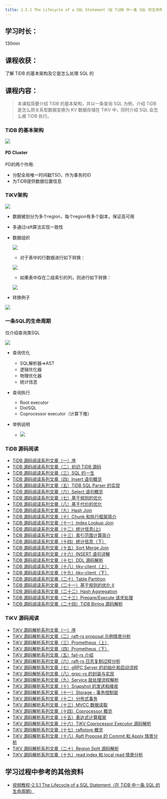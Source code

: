 ```yaml
---
title: 2.5.1 The Lifecycle of a SQL Statement（在 TiDB 中一条 SQL 的生命周期）
---
```


## 学习时长：

130min

## 课程收获：

了解 TiDB 的基本架构及它是怎么处理 SQL 的

## 课程内容：

> 本课程简要介绍 TiDB 的基本架构，并以一条查询 SQL 为例，介绍 TiDB 是怎么把关系型数据变换为 KV 数据存储在 TiKV 中，同时介绍 SQL 会怎么被 TiDB 执行。

### TiDB 的基本架构

![](pic/23.jpeg)    

#### PD Cluster

PD的两个作用:

  - 分配全局唯一时间戳TSO，作为事务的ID
  - 为TiDB提供数据位置信息

### TiKV架构

![](pic/24.jpeg)  

- 数据被划分为多个region，每个region有多个副本，保证高可用
- 多通过raft算法实现一致性
- 数据组织

    ![](pic/25.jpeg) 
    * 对于表中的行数据进行如下转换：     

    ![](pic/26.png)  
    * 如果表中存在二级索引的列，则进行如下转换：

    ![](pic/27.png)  

* 转换例子

![](pic/28.jpeg)  

### 一条SQL的生命周期

仅介绍查询类SQL

![](pic/29.png)  
    

  - 查询优化

    - SQL解析器=>AST
    - 逻辑优化器
    - 物理优化器
    - 统计信息

  - 查询执行

    - Root executor
    - DistSQL
    - Coprocessor executor（计算下推）

  - 举例说明

    - ![](pic/30.jpeg)



### TiDB 源码阅读

- [TiDB 源码阅读系列文章（一）序](https://pingcap.com/blog-cn/tidb-source-code-reading-1/)
- [TiDB 源码阅读系列文章（二）初识 TiDB 源码](https://pingcap.com/blog-cn/tidb-source-code-reading-2/)
- [TiDB 源码阅读系列文章（三）SQL 的一生](https://pingcap.com/blog-cn/tidb-source-code-reading-3/)
- [TiDB 源码阅读系列文章（四）Insert 语句概览](https://pingcap.com/blog-cn/tidb-source-code-reading-4/)
- [TiDB 源码阅读系列文章（五）TiDB SQL Parser 的实现](https://pingcap.com/blog-cn/tidb-source-code-reading-5/)
- [TiDB 源码阅读系列文章（六）Select 语句概览](https://pingcap.com/blog-cn/tidb-source-code-reading-6/)
- [TiDB 源码阅读系列文章（七）基于规则的优化](https://pingcap.com/blog-cn/tidb-source-code-reading-7/)
- [TiDB 源码阅读系列文章（八）基于代价的优化](https://pingcap.com/blog-cn/tidb-source-code-reading-8/)
- [TiDB 源码阅读系列文章（九）Hash Join](https://pingcap.com/blog-cn/tidb-source-code-reading-9/)
- [TiDB 源码阅读系列文章（十）Chunk 和执行框架简介](https://pingcap.com/blog-cn/tidb-source-code-reading-10/)
- [TiDB 源码阅读系列文章（十一）Index Lookup Join](https://pingcap.com/blog-cn/tidb-source-code-reading-11/)
- [TiDB 源码阅读系列文章（十二）统计信息(上)](https://pingcap.com/blog-cn/tidb-source-code-reading-12/)
- [TiDB 源码阅读系列文章（十三）索引范围计算简介](https://pingcap.com/blog-cn/tidb-source-code-reading-13/)
- [TiDB 源码阅读系列文章（十四）统计信息（下）](https://pingcap.com/blog-cn/tidb-source-code-reading-14/)
- [TiDB 源码阅读系列文章（十五）Sort Merge Join](https://pingcap.com/blog-cn/tidb-source-code-reading-15/)
- [TiDB 源码阅读系列文章（十六）INSERT 语句详解](https://pingcap.com/blog-cn/tidb-source-code-reading-16/)
- [TiDB 源码阅读系列文章（十七）DDL 源码解析](https://pingcap.com/blog-cn/tidb-source-code-reading-17/)
- [TiDB 源码阅读系列文章（十八）tikv-client（上）](https://pingcap.com/blog-cn/tidb-source-code-reading-18/)
- [TiDB 源码阅读系列文章（十九）tikv-client（下）](https://pingcap.com/blog-cn/tidb-source-code-reading-19/)
- [TiDB 源码阅读系列文章（二十）Table Partition](https://pingcap.com/blog-cn/tidb-source-code-reading-20/)
- [TiDB 源码阅读系列文章（二十一）基于规则的优化 II](https://pingcap.com/blog-cn/tidb-source-code-reading-21/)
- [TiDB 源码阅读系列文章（二十二）Hash Aggregation](https://pingcap.com/blog-cn/tidb-source-code-reading-22/)
- [TiDB 源码阅读系列文章（二十三）Prepare/Execute 请求处理](https://pingcap.com/blog-cn/tidb-source-code-reading-23/)
- [TiDB 源码阅读系列文章（二十四）TiDB Binlog 源码解析](https://pingcap.com/blog-cn/tidb-source-code-reading-24/)

### TiKV 源码阅读

- [TiKV 源码解析系列文章（一）序](https://pingcap.com/blog-cn/tikv-source-code-reading-1/)
- [TiKV 源码解析系列文章（二）raft-rs proposal 示例情景分析](https://pingcap.com/blog-cn/tikv-source-code-reading-2/)
- [TiKV 源码解析系列文章（三）Prometheus（上）](https://pingcap.com/blog-cn/tikv-source-code-reading-3/)
- [TiKV 源码解析系列文章（四）Prometheus（下）](https://pingcap.com/blog-cn/tikv-source-code-reading-4/)
- [TiKV 源码解析系列文章（五）fail-rs 介绍](https://pingcap.com/blog-cn/tikv-source-code-reading-5/)
- [TiKV 源码解析系列文章（六）raft-rs 日志复制过程分析](https://pingcap.com/blog-cn/tikv-source-code-reading-6/)
- [TiKV 源码解析系列文章（七）gRPC Server 的初始化和启动流程](https://pingcap.com/blog-cn/tikv-source-code-reading-7/)
- [TiKV 源码解析系列文章（八）grpc-rs 的封装与实现](https://pingcap.com/blog-cn/tikv-source-code-reading-8/)
- [TiKV 源码解析系列文章（九）Service 层处理流程解析](https://pingcap.com/blog-cn/tikv-source-code-reading-9/)
- [TiKV 源码解析系列文章（十）Snapshot 的发送和接收](https://pingcap.com/blog-cn/tikv-source-code-reading-10/)
- [TiKV 源码解析系列文章（十一）Storage - 事务控制层](https://pingcap.com/blog-cn/tikv-source-code-reading-11/)
- [TiKV 源码解析系列文章（十二）分布式事务](https://pingcap.com/blog-cn/tikv-source-code-reading-12/)
- [TiKV 源码解析系列文章（十三）MVCC 数据读取](https://pingcap.com/blog-cn/tikv-source-code-reading-13/)
- [TiKV 源码解析系列文章（十四）Coprocessor 概览](https://pingcap.com/blog-cn/tikv-source-code-reading-14/)
- [TiKV 源码解析系列文章（十五）表达式计算框架](https://pingcap.com/blog-cn/tikv-source-code-reading-15/)
- [TiKV 源码解析系列文章（十六）TiKV Coprocessor Executor 源码解析](https://pingcap.com/blog-cn/tikv-source-code-reading-16/)
- [TiKV 源码解析系列文章（十七）raftstore 概览](https://pingcap.com/blog-cn/tikv-source-code-reading-17/)
- [TiKV 源码解析系列文章（十八）Raft Propose 的 Commit 和 Apply 情景分析](https://pingcap.com/blog-cn/tikv-source-code-reading-18/)
- [TiKV 源码解析系列文章（二十）Region Split 源码解析](https://pingcap.com/blog-cn/tikv-source-code-reading-20/)
- [TiKV 源码解析系列文章（十九）read index 和 local read 情景分析](https://pingcap.com/blog-cn/tikv-source-code-reading-19/)

## 学习过程中参考的其他资料

- [视频教程-2.5.1 The Lifecycle of a SQL Statement（在 TiDB 中一条 SQL 的生命周期）](https://university.pingcap.com/courses/TiDB%204.0%20%E5%BA%94%E7%94%A8%E5%BC%80%E5%8F%91%E6%8C%87%E5%8D%97/chapter/201-%E7%AB%A0%E8%8A%82/lesson/The-Lifecycle-of-a-SQL-Statement)

